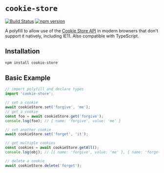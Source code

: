 # `cookie-store`

[![Build Status](https://travis-ci.org/mkay581/cookie-store.svg?branch=master)](https://travis-ci.org/mkay581/cookie-store)
[![npm version](https://badge.fury.io/js/cookie-store.svg)](https://www.npmjs.com/package/cookie-store)

A polyfill to allow use of the [Cookie Store API](https://wicg.github.io/cookie-store/) in modern browsers that don't support it natively, including IE11. Also compatible with TypeScript.

## Installation

```sh
npm install cookie-store
```

## Basic Example

```js
// import polyfill and declare types
import 'cookie-store';

// set a cookie
await cookieStore.set('forgive', 'me');
// get a cookie
const foo = await cookieStore.get('forgive');
console.log(foo); // { name: 'forgive', value: 'me' }

// set another cookie
await cookieStore.set('forget', 'it');

// get multiple cookies
const cookies = await cookieStore.getAll();
console.log(obj); // [{ name: 'forgive', value: 'me' }, { name: 'forget', value: 'it' }]

// delete a cookie
await cookieStore.delete('forget');
```
